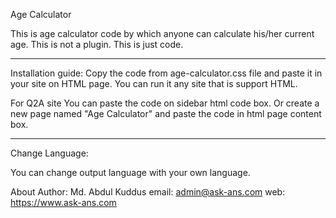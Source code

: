 Age Calculator

This is age calculator code by which anyone can calculate his/her current age. 
This is not a plugin. This is just code. 

-----------------------------------------------------------------------------

Installation guide: 
Copy the code from age-calculator.css file and paste it in your site on HTML page. 
You can run it any site that is support HTML. 

For Q2A site 
You can paste the code on sidebar html code box. 
Or create a new page named "Age Calculator" and paste the code in html page content box. 

---------------------------------------------------------------------------------

Change Language: 

You can change output language with your own language.





About Author: 
Md. Abdul Kuddus 
email: admin@ask-ans.com
web: https://www.ask-ans.com
